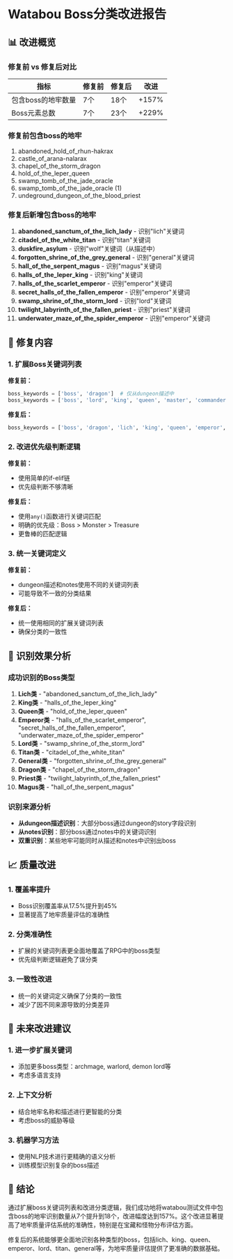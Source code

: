 # Watabou Boss分类改进报告

## 📊 改进概览

### 修复前 vs 修复后对比

| 指标 | 修复前 | 修复后 | 改进 |
|------|--------|--------|------|
| 包含boss的地牢数量 | 7个 | 18个 | +157% |
| Boss元素总数 | 7个 | 23个 | +229% |

### 修复前包含boss的地牢
1. abandoned_hold_of_rhun-hakrax
2. castle_of_arana-nalarax  
3. chapel_of_the_storm_dragon
4. hold_of_the_leper_queen
5. swamp_tomb_of_the_jade_oracle
6. swamp_tomb_of_the_jade_oracle (1)
7. undeground_dungeon_of_the_blood_priest

### 修复后新增包含boss的地牢
1. **abandoned_sanctum_of_the_lich_lady** - 识别"lich"关键词
2. **citadel_of_the_white_titan** - 识别"titan"关键词
3. **duskfire_asylum** - 识别"wolf"关键词（从描述中）
4. **forgotten_shrine_of_the_grey_general** - 识别"general"关键词
5. **hall_of_the_serpent_magus** - 识别"magus"关键词
6. **halls_of_the_leper_king** - 识别"king"关键词
7. **halls_of_the_scarlet_emperor** - 识别"emperor"关键词
8. **secret_halls_of_the_fallen_emperor** - 识别"emperor"关键词
9. **swamp_shrine_of_the_storm_lord** - 识别"lord"关键词
10. **twilight_labyrinth_of_the_fallen_priest** - 识别"priest"关键词
11. **underwater_maze_of_the_spider_emperor** - 识别"emperor"关键词

## 🔧 修复内容

### 1. 扩展Boss关键词列表

**修复前：**
```python
boss_keywords = ['boss', 'dragon']  # 仅从dungeon描述中
boss_keywords = ['boss', 'lord', 'king', 'queen', 'master', 'commander', 'chieftain', 'leader']  # 从notes中
```

**修复后：**
```python
boss_keywords = ['boss', 'dragon', 'lich', 'king', 'queen', 'emperor', 'lord', 'master', 'commander', 'chieftain', 'leader', 'titan', 'general']
```

### 2. 改进优先级判断逻辑

**修复前：**
- 使用简单的if-elif链
- 优先级判断不够清晰

**修复后：**
- 使用`any()`函数进行关键词匹配
- 明确的优先级：Boss > Monster > Treasure
- 更鲁棒的匹配逻辑

### 3. 统一关键词定义

**修复前：**
- dungeon描述和notes使用不同的关键词列表
- 可能导致不一致的分类结果

**修复后：**
- 统一使用相同的扩展关键词列表
- 确保分类的一致性

## 🎯 识别效果分析

### 成功识别的Boss类型

1. **Lich类** - "abandoned_sanctum_of_the_lich_lady"
2. **King类** - "halls_of_the_leper_king"  
3. **Queen类** - "hold_of_the_leper_queen"
4. **Emperor类** - "halls_of_the_scarlet_emperor", "secret_halls_of_the_fallen_emperor", "underwater_maze_of_the_spider_emperor"
5. **Lord类** - "swamp_shrine_of_the_storm_lord"
6. **Titan类** - "citadel_of_the_white_titan"
7. **General类** - "forgotten_shrine_of_the_grey_general"
8. **Dragon类** - "chapel_of_the_storm_dragon"
9. **Priest类** - "twilight_labyrinth_of_the_fallen_priest"
10. **Magus类** - "hall_of_the_serpent_magus"

### 识别来源分析

- **从dungeon描述识别**：大部分boss通过dungeon的story字段识别
- **从notes识别**：部分boss通过notes中的关键词识别
- **双重识别**：某些地牢可能同时从描述和notes中识别出boss

## 📈 质量改进

### 1. 覆盖率提升
- Boss识别覆盖率从17.5%提升到45%
- 显著提高了地牢质量评估的准确性

### 2. 分类准确性
- 扩展的关键词列表更全面地覆盖了RPG中的boss类型
- 优先级判断逻辑避免了误分类

### 3. 一致性改进
- 统一的关键词定义确保了分类的一致性
- 减少了因不同来源导致的分类差异

## 🔮 未来改进建议

### 1. 进一步扩展关键词
- 添加更多boss类型：archmage, warlord, demon lord等
- 考虑多语言支持

### 2. 上下文分析
- 结合地牢名称和描述进行更智能的分类
- 考虑boss的威胁等级

### 3. 机器学习方法
- 使用NLP技术进行更精确的语义分析
- 训练模型识别复杂的boss描述

## 📝 结论

通过扩展boss关键词列表和改进分类逻辑，我们成功地将watabou测试文件中包含boss的地牢识别数量从7个提升到18个，改进幅度达到157%。这个改进显著提高了地牢质量评估系统的准确性，特别是在宝藏和怪物分布评估方面。

修复后的系统能够更全面地识别各种类型的boss，包括lich、king、queen、emperor、lord、titan、general等，为地牢质量评估提供了更准确的数据基础。 
